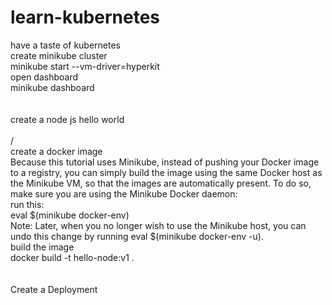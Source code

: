 # learn-kubernetes
have a taste of kubernetes
<br/>
create minikube cluster<br/>
minikube start --vm-driver=hyperkit<br/>
open dashboard<br/>
minikube dashboard<br/>
<br/><br/>
create a node js hello world<br/>
<br>/<br/>
create a docker image<br/>
Because this tutorial uses Minikube, instead of pushing your Docker image to a registry, you can simply build the image using the same Docker host as the Minikube VM, so that the images are automatically present. To do so, make sure you are using the Minikube Docker daemon:<br/>
run this:<br/>
eval $(minikube docker-env)<br/>
Note: Later, when you no longer wish to use the Minikube host, you can undo this change by running eval $(minikube docker-env -u).<br/>
build the image<br/>
docker build -t hello-node:v1 .	<br/>
<br/><br/>
Create a Deployment



